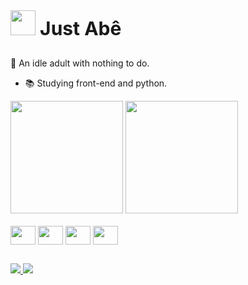 <div> <img  height='40px' width='40px' src= 'https://cdn.discordapp.com/attachments/1204181156862631986/1204589791333715998/70777952.png?ex=65d548aa&is=65c2d3aa&hm=6a3367d094c206ba0579c0a8ef4238601c2aeb12757eed622b8ad4f50a89340c&'><strong style='font-size: 30px'>  Just Abê</strong></div>

##

🍃 An idle adult with nothing to do.

- 📚 Studying front-end and python.

<div style='display: inline-block'>
   <img height='180em' src='https://github-readme-stats.vercel.app/api?username=Abe-isCharlie&show_icons=true&theme=dracula'/>
   <img height='180em' src='https://github-readme-stats.vercel.app/api/top-langs/?username=Abe-isCharlie&show_icons=true&theme=dracula'/>
</div>

<div style='display: inline_block'><br>
   <img align='center' height='30' width='40' src='https://cdn.jsdelivr.net/gh/devicons/devicon@latest/icons/css3/css3-original.svg'>
   <img align='center' height='30' width='40' src='https://cdn.jsdelivr.net/gh/devicons/devicon@latest/icons/html5/html5-original.svg'>
   <img align='center' height='30' width='40' src='https://cdn.jsdelivr.net/gh/devicons/devicon@latest/icons/javascript/javascript-original.svg'>
   <img align='center' height='30' width='40' src='https://cdn.jsdelivr.net/gh/devicons/devicon@latest/icons/python/python-original.svg'>
</div>

##

<div> 
   <a href='https://discordapp.com/users/690302307350741032' target='_blank'> <img src='https://dcbadge.vercel.app/api/shield/690302307350741032?compact=true' />
   <a href='https://github.com/Abe-isCharlie'>
   <img src='https://img.shields.io/badge/github-%23121011.svg?style=for-the-badge&logo=github&logoColor=white'>
</div>

